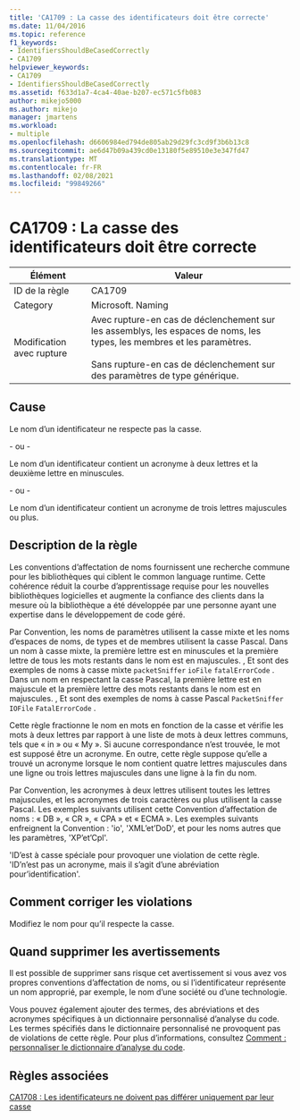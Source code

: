 ```yaml
---
title: 'CA1709 : La casse des identificateurs doit être correcte'
ms.date: 11/04/2016
ms.topic: reference
f1_keywords:
- IdentifiersShouldBeCasedCorrectly
- CA1709
helpviewer_keywords:
- CA1709
- IdentifiersShouldBeCasedCorrectly
ms.assetid: f633d1a7-4ca4-40ae-b207-ec571c5fb083
author: mikejo5000
ms.author: mikejo
manager: jmartens
ms.workload:
- multiple
ms.openlocfilehash: d6606984ed794de805ab29d29fc3cd9f3b6b13c8
ms.sourcegitcommit: ae6d47b09a439cd0e13180f5e89510e3e347fd47
ms.translationtype: MT
ms.contentlocale: fr-FR
ms.lasthandoff: 02/08/2021
ms.locfileid: "99849266"
---
```

# <a name="ca1709-identifiers-should-be-cased-correctly"></a>CA1709 : La casse des identificateurs doit être correcte

|Élément|Valeur|
|-|-|
|ID de la règle|CA1709|
|Category|Microsoft. Naming|
|Modification avec rupture|Avec rupture-en cas de déclenchement sur les assemblys, les espaces de noms, les types, les membres et les paramètres.<br /><br /> Sans rupture-en cas de déclenchement sur des paramètres de type générique.|

## <a name="cause"></a>Cause

Le nom d’un identificateur ne respecte pas la casse.

\- ou -

Le nom d’un identificateur contient un acronyme à deux lettres et la deuxième lettre en minuscules.

\- ou -

Le nom d’un identificateur contient un acronyme de trois lettres majuscules ou plus.

## <a name="rule-description"></a>Description de la règle

Les conventions d’affectation de noms fournissent une recherche commune pour les bibliothèques qui ciblent le common language runtime. Cette cohérence réduit la courbe d’apprentissage requise pour les nouvelles bibliothèques logicielles et augmente la confiance des clients dans la mesure où la bibliothèque a été développée par une personne ayant une expertise dans le développement de code géré.

Par Convention, les noms de paramètres utilisent la casse mixte et les noms d’espaces de noms, de types et de membres utilisent la casse Pascal. Dans un nom à casse mixte, la première lettre est en minuscules et la première lettre de tous les mots restants dans le nom est en majuscules. , Et sont des exemples de noms à casse mixte `packetSniffer` `ioFile` `fatalErrorCode` . Dans un nom en respectant la casse Pascal, la première lettre est en majuscule et la première lettre des mots restants dans le nom est en majuscules. , Et sont des exemples de noms à casse Pascal `PacketSniffer` `IOFile` `FatalErrorCode` .

Cette règle fractionne le nom en mots en fonction de la casse et vérifie les mots à deux lettres par rapport à une liste de mots à deux lettres communs, tels que « in » ou « My ». Si aucune correspondance n’est trouvée, le mot est supposé être un acronyme. En outre, cette règle suppose qu’elle a trouvé un acronyme lorsque le nom contient quatre lettres majuscules dans une ligne ou trois lettres majuscules dans une ligne à la fin du nom.

Par Convention, les acronymes à deux lettres utilisent toutes les lettres majuscules, et les acronymes de trois caractères ou plus utilisent la casse Pascal. Les exemples suivants utilisent cette Convention d’affectation de noms : « DB », « CR », « CPA » et « ECMA ». Les exemples suivants enfreignent la Convention : 'io', 'XML’et’DoD', et pour les noms autres que les paramètres, 'XP’et’Cpl'.

'ID’est à casse spéciale pour provoquer une violation de cette règle. 'ID’n’est pas un acronyme, mais il s’agit d’une abréviation pour’identification'.

## <a name="how-to-fix-violations"></a>Comment corriger les violations

Modifiez le nom pour qu’il respecte la casse.

## <a name="when-to-suppress-warnings"></a>Quand supprimer les avertissements

Il est possible de supprimer sans risque cet avertissement si vous avez vos propres conventions d’affectation de noms, ou si l’identificateur représente un nom approprié, par exemple, le nom d’une société ou d’une technologie.

Vous pouvez également ajouter des termes, des abréviations et des acronymes spécifiques à un dictionnaire personnalisé d’analyse du code. Les termes spécifiés dans le dictionnaire personnalisé ne provoquent pas de violations de cette règle. Pour plus d’informations, consultez [Comment : personnaliser le dictionnaire d’analyse du code](../code-quality/how-to-customize-the-code-analysis-dictionary.md).

## <a name="related-rules"></a>Règles associées

[CA1708 : Les identificateurs ne doivent pas différer uniquement par leur casse](/dotnet/fundamentals/code-analysis/quality-rules/ca1708)
